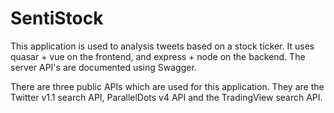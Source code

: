 # SentiStock
This application is used to analysis tweets based on a stock ticker. It uses quasar + vue on the frontend, and express + node on the backend. 
The server API's are documented using Swagger.

There are three public APIs which are used for this application. They are the Twitter v1.1 search API, ParallelDots v4 API and the TradingView search API.


